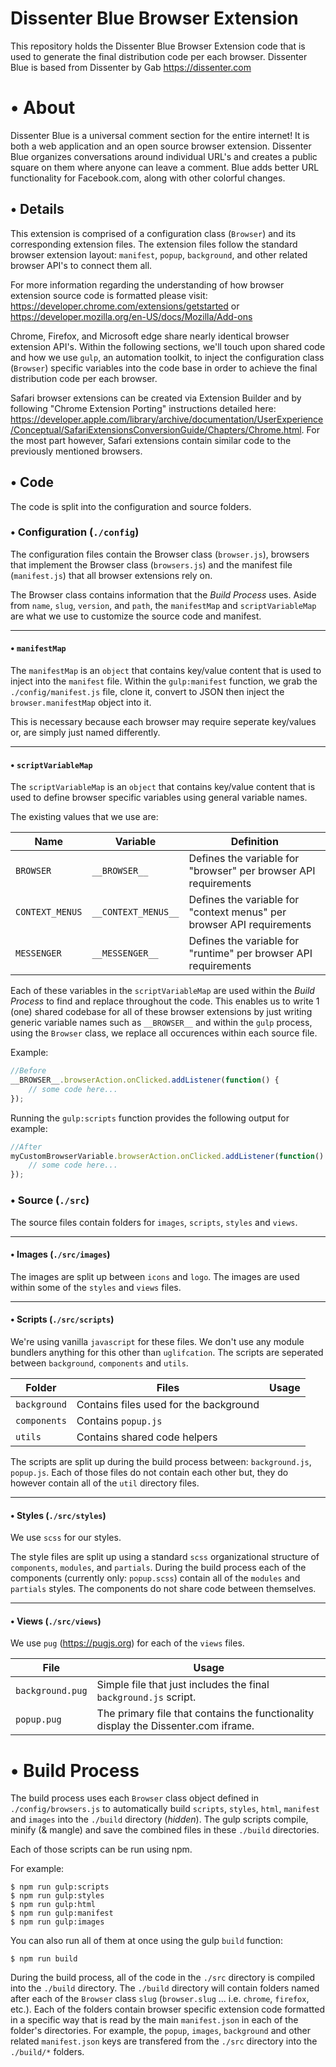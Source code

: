 # Dissenter Blue Browser Extension

This repository holds the Dissenter Blue Browser Extension code that is used to generate the final distribution code per each browser.
Dissenter Blue is based from Dissenter by Gab
https://dissenter.com

# • About

Dissenter Blue is a universal comment section for the entire internet!
It is both a web application and an open source browser extension. Dissenter Blue organizes conversations around individual URL's and creates a public square on them where anyone can leave a comment.
Blue adds better URL functionality for Facebook.com, along with other colorful changes.

## • Details

This extension is comprised of a configuration class (`Browser`) and its corresponding extension files. The extension files follow the standard browser extension layout: `manifest`, `popup`, `background`, and other related browser API's to connect them all.

For more information regarding the understanding of how browser extension source code is formatted please visit: https://developer.chrome.com/extensions/getstarted or https://developer.mozilla.org/en-US/docs/Mozilla/Add-ons

Chrome, Firefox, and Microsoft edge share nearly identical browser extension API's. Within the following sections, we'll touch upon shared code and how we use `gulp`, an automation toolkit, to inject the configuration class (`Browser`) specific variables into the code base in order to achieve the final distribution code per each browser.

Safari browser extensions can be created via Extension Builder and by following "Chrome Extension Porting" instructions detailed here: https://developer.apple.com/library/archive/documentation/UserExperience/Conceptual/SafariExtensionsConversionGuide/Chapters/Chrome.html.  For the most part however, Safari extensions contain similar code to the previously mentioned browsers.

## • Code

The code is split into the configuration and source folders.

### • Configuration (`./config`)

The configuration files contain the Browser class (`browser.js`), browsers that implement the Browser class (`browsers.js`) and the manifest file (`manifest.js`) that all browser extensions rely on.

The Browser class contains information that the _Build Process_ uses. Aside from `name`, `slug`, `version`, and `path`, the `manifestMap` and `scriptVariableMap` are what we use to customize the source code and manifest.

___
#### • `manifestMap`

The `manifestMap` is an `object` that contains key/value content that is used to inject into the `manifest` file. Within the `gulp:manifest` function, we grab the `./config/manifest.js` file, clone it, convert to JSON then inject the `browser.manifestMap` object into it.

This is necessary because each browser may require seperate key/values or, are simply just named differently.

___
#### • `scriptVariableMap`

The `scriptVariableMap` is an `object` that contains key/value content that is used to define browser specific variables using general variable names.

The existing values that we use are:

| Name | Variable | Definition |
| --- | --- | --- |
`BROWSER` | `__BROWSER__` | Defines the variable for "browser" per browser API requirements
`CONTEXT_MENUS` | `__CONTEXT_MENUS__` | Defines the variable for "context menus" per browser API requirements
`MESSENGER` | `__MESSENGER__` | Defines the variable for "runtime" per browser API requirements

Each of these variables in the `scriptVariableMap` are used within the _Build Process_ to find and replace throughout the code. This enables us to write 1 (one) shared codebase for all of these browser extensions by just writing generic variable names such as `__BROWSER__` and within the `gulp` process, using the `Browser` class, we replace all occurences within each source file.

Example:

```javascript
//Before
__BROWSER__.browserAction.onClicked.addListener(function() {
    // some code here...
});
```

Running the `gulp:scripts` function provides the following output for example:

```javascript
//After
myCustomBrowserVariable.browserAction.onClicked.addListener(function() {
    // some code here...
});
```

### • Source (`./src`)

The source files contain folders for `images`, `scripts`, `styles` and `views`.

___
#### • Images (`./src/images`)

The images are split up between `icons` and `logo`. The images are used within some of the `styles` and `views` files.

___
#### • Scripts (`./src/scripts`)

We're using vanilla `javascript` for these files. We don't use any module bundlers anything for this other than `uglifcation`.
The scripts are seperated between `background`, `components` and `utils`.

| Folder | Files | Usage |
| --- | --- | --- |
`background` | Contains files used for the background
`components` | Contains `popup.js`
`utils` | Contains shared code helpers

The scripts are split up during the build process between: `background.js`, `popup.js`. Each of those files do not contain each other but, they do however contain all of the `util` directory files.

___
#### • Styles (`./src/styles`)

We use `scss` for our styles.

The style files are split up using a standard `scss` organizational structure of `components`, `modules`, and `partials`.
During the build process each of the components (currently only: `popup.scss`) contain all of the `modules` and `partials` styles. The components do not share code between themselves.

___
#### • Views (`./src/views`)

We use `pug` (https://pugjs.org) for each of the `views` files.

| File | Usage |
| --- | --- |
`background.pug` | Simple file that just includes the final `background.js` script.
`popup.pug` | The primary file that contains the functionality display the Dissenter.com iframe.


# • Build Process

The build process uses each `Browser` class object defined in `./config/browsers.js` to automatically build `scripts`, `styles`, `html`, `manifest` and `images` into the `./build` directory (_hidden_). The gulp scripts compile, minify (& mangle) and save the combined files in these `./build` directories.

Each of those scripts can be run using npm.

For example:

```
$ npm run gulp:scripts
$ npm run gulp:styles
$ npm run gulp:html
$ npm run gulp:manifest
$ npm run gulp:images
```

You can also run all of them at once using the gulp `build` function:

```
$ npm run build
```

During the build process, all of the code in the `./src` directory is compiled into the `./build` directory. The `./build` directory will contain folders named after each of the `Browser` class `slug` (`browser.slug` ... i.e. `chrome`, `firefox`, etc.). Each of the folders contain browser specific extension code formatted in a specific way that is read by the main `manifest.json` in each of the folder's directories. For example, the `popup`, `images`, `background` and other related `manifest.json` keys are transfered from the `./src` directory into the `./build/*` folders.
